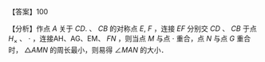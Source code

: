 【答案】100

【分析】作点 $A$ 关于 $C D .$ 、 $C B$ 的对称点 $E , \ F$ ，连接 $E F$ 分别交 $C D$ 、 $C B$ 于点 $H _ { \times }$ 、 $\cdot$ ，连接AH、AG、EM、 $F N$ ，则当点 $M$ 与点 $\cdot$ 重合，点 $N$ 与点 $G$ 重合时， $\triangle A M N$ 的周长最小，则易得 $\angle M A N$ 的大小．
